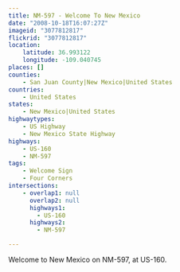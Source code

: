 ```yaml
---
title: NM-597 - Welcome To New Mexico
date: "2008-10-18T16:07:27Z"
imageid: "3077812817"
flickrid: "3077812817"
location:
    latitude: 36.993122
    longitude: -109.040745
places: []
counties:
    - San Juan County|New Mexico|United States
countries:
    - United States
states:
    - New Mexico|United States
highwaytypes:
    - US Highway
    - New Mexico State Highway
highways:
    - US-160
    - NM-597
tags:
    - Welcome Sign
    - Four Corners
intersections:
    - overlap1: null
      overlap2: null
      highways1:
        - US-160
      highways2:
        - NM-597

---
```

Welcome to New Mexico on NM-597, at US-160.
